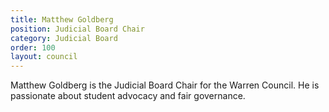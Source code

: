 ```yaml
---
title: Matthew Goldberg
position: Judicial Board Chair
category: Judicial Board
order: 100
layout: council
---
```

Matthew Goldberg is the Judicial Board Chair for the Warren Council. He is passionate about student advocacy and fair governance.